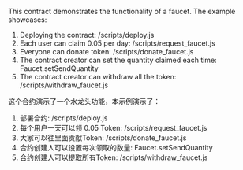 This contract demonstrates the functionality of a faucet. The example showcases:

1. Deploying the contract: /scripts/deploy.js
2. Each user can claim 0.05 per day: /scripts/request_faucet.js
3. Everyone can donate token: /scripts/donate_faucet.js
4. The contract creator can set the quantity claimed each time: Faucet.setSendQuantity
5. The contract creator can withdraw all the token: /scripts/withdraw_faucet.js



这个合约演示了一个水龙头功能，本示例演示了：
1. 部署合约: /scripts/deploy.js
2. 每个用户一天可以领 0.05 Token: /scripts/request_faucet.js
3. 大家可以往里面贡献Token: /scripts/donate_faucet.js
4. 合约创建人可以设置每次领取的数量: Faucet.setSendQuantity
5. 合约创建人可以提取所有Token: /scripts/withdraw_faucet.js
